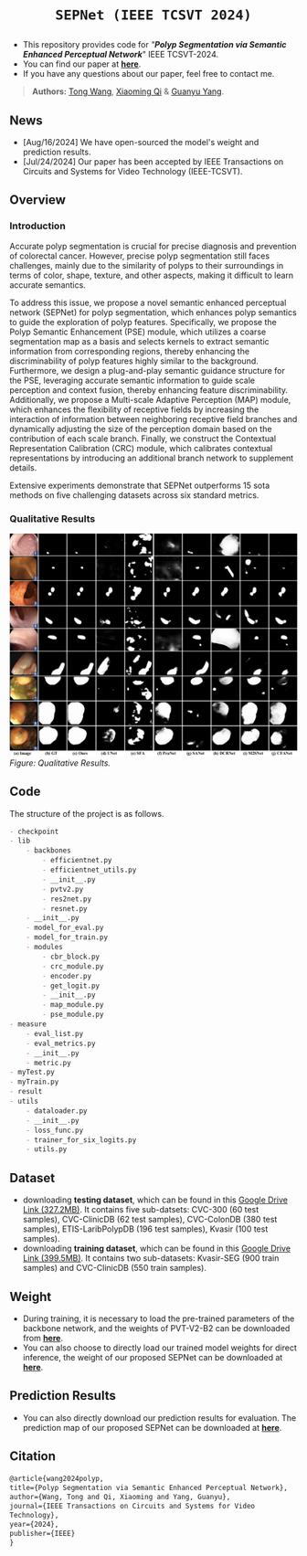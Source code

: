 # <p align=center>`SEPNet (IEEE TCSVT 2024)`</p><!-- omit in toc -->

<!-- ## Preface -->

- This repository provides code for _"**Polyp Segmentation via Semantic Enhanced Perceptual Network**_" IEEE TCSVT-2024.
- You can find our paper at [**here**](https://ieeexplore.ieee.org/document/10608167).
- If you have any questions about our paper, feel free to contact me.
>  **Authors:** [Tong Wang](https://wangtong627.github.io/), [Xiaoming Qi](https://jerryqseu.github.io/) & [Guanyu Yang](https://cs.seu.edu.cn/gyyang/main.htm).

## News

- [Aug/16/2024] We have open-sourced the model's weight and prediction results. 
- [Jul/24/2024] Our paper has been accepted by IEEE Transactions on Circuits and Systems for Video Technology (IEEE-TCSVT).
## Overview

### Introduction

Accurate polyp segmentation is crucial for precise diagnosis and prevention of colorectal cancer. However, precise polyp segmentation still faces challenges, mainly due to the similarity of polyps to their surroundings in terms of color, shape, texture, and other aspects, making it difficult to learn accurate semantics.

To address this issue, we propose a novel semantic enhanced perceptual network (SEPNet) for polyp segmentation, which enhances polyp semantics to guide the exploration of polyp features. Specifically, we propose the Polyp Semantic Enhancement (PSE) module, which utilizes a coarse segmentation map as a basis and selects kernels to extract semantic information from corresponding regions, thereby enhancing the discriminability of polyp features highly similar to the background. Furthermore, we design a plug-and-play semantic guidance structure for the PSE, leveraging accurate semantic information to guide scale perception and context fusion, thereby enhancing feature discriminability.
Additionally, we propose a Multi-scale Adaptive Perception (MAP) module, which enhances the flexibility of receptive fields by increasing the interaction of information between neighboring receptive field branches and dynamically adjusting the size of the perception domain based on the contribution of each scale branch.
Finally, we construct the Contextual Representation Calibration (CRC) module, which calibrates contextual representations by introducing an additional branch network to supplement details.

Extensive experiments demonstrate that SEPNet outperforms 15 sota methods on five challenging datasets across six standard metrics.

### Qualitative Results

![](https://github.com/wangtong627/SEPNet/blob/main/qualitative_results.png)
_Figure: Qualitative Results._

## Code

The structure of the project is as follows.
```markdown
- checkpoint
- lib
    - backbones
        - efficientnet.py
        - efficientnet_utils.py
        - __init__.py
        - pvtv2.py
        - res2net.py
        - resnet.py
    - __init__.py
    - model_for_eval.py
    - model_for_train.py
    - modules
        - cbr_block.py
        - crc_module.py
        - encoder.py
        - get_logit.py
        - __init__.py
        - map_module.py
        - pse_module.py
- measure
    - eval_list.py
    - eval_metrics.py
    - __init__.py
    - metric.py
- myTest.py
- myTrain.py
- result
- utils
    - dataloader.py
    - __init__.py
    - loss_func.py
    - trainer_for_six_logits.py
    - utils.py
```

## Dataset
- downloading **testing dataset**, which can be found in this [Google Drive Link (327.2MB)](https://drive.google.com/file/d/1Y2z7FD5p5y31vkZwQQomXFRB0HutHyao/view?usp=sharing). It contains five sub-datsets: CVC-300 (60 test samples), CVC-ClinicDB (62 test samples), CVC-ColonDB (380 test samples), ETIS-LaribPolypDB (196 test samples), Kvasir (100 test samples).
- downloading **training dataset**, which can be found in this [Google Drive Link (399.5MB)](https://drive.google.com/file/d/1YiGHLw4iTvKdvbT6MgwO9zcCv8zJ_Bnb/view?usp=sharing). It contains two sub-datasets: Kvasir-SEG (900 train samples) and CVC-ClinicDB (550 train samples).

## Weight 
- During training, it is necessary to load the pre-trained parameters of the backbone network, and the weights of PVT-V2-B2 can be downloaded from [**here**](https://pan.seu.edu.cn:443/#/link/0775D9F57116CE2267D091181D1C86E7).
- You can also choose to directly load our trained model weights for direct inference, the weight of our proposed SEPNet can be downloaded at [**here**](https://pan.seu.edu.cn:443/#/link/A29A7D77DF2E47541397FFD38AD7A334).

## Prediction Results
- You can also directly download our prediction results for evaluation. The prediction map of our proposed SEPNet can be downloaded at [**here**](https://pan.seu.edu.cn:443/#/link/0FADA6A9BC151291FD009934F7BC4294).

## Citation

```
@article{wang2024polyp,
title={Polyp Segmentation via Semantic Enhanced Perceptual Network},
author={Wang, Tong and Qi, Xiaoming and Yang, Guanyu},
journal={IEEE Transactions on Circuits and Systems for Video Technology},
year={2024},
publisher={IEEE}
}
```

